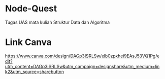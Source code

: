 # Node-Quest
Tugas UAS mata kuliah Struktur Data dan Algoritma
# Link Canva
https://www.canva.com/design/DAGp3ISRLSw/elb0zpxhei9EAsJ53VQ1Pg/edit?utm_content=DAGp3ISRLSw&utm_campaign=designshare&utm_medium=link2&utm_source=sharebutton

